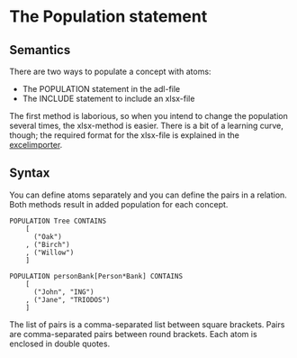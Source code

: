 # The Population statement

## Semantics
There are two ways to populate a concept with atoms: 
* The POPULATION statement in the adl-file
* The INCLUDE statement to include an xlsx-file

The first method is laborious, so when you intend to change the population several times, the xlsx-method is easier. There is a bit of a learning curve, though; the required format for the xlsx-file is explained in the [excelimporter](../prototypes/extensions/excelimporter.md).

## Syntax
You can define atoms separately and you can define the pairs in a relation. Both methods result in added population for each concept. 

```
POPULATION Tree CONTAINS
	[ 
      ("Oak")
	, ("Birch")
    , ("Willow")
	]  
``` 

```
POPULATION personBank[Person*Bank] CONTAINS
	[ 
      ("John", "ING")
	, ("Jane", "TRIODOS")
	]   
```
The list of pairs is a comma-separated list between square brackets. Pairs are comma-separated pairs between round brackets. Each atom is enclosed in double quotes.
